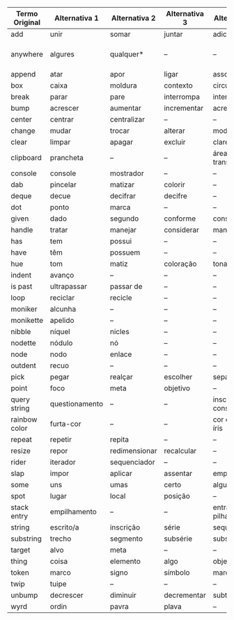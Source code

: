 |Termo Original|Alternativa 1|Alternativa 2|Alternativa 3|Alternativa 4|Alternativa 5|
|------------|------------|------------|------------|------------|------------|
|add|unir|somar|juntar|adicionar|–|
|anywhere|algures|qualquer*|–|–|em qualquer lugar|
|append|atar|apor|ligar|associar|–|
|box|caixa|moldura|contexto|circunstância|–|
|break|parar|pare|interrompa|interromper|–|
|bump|acrescer|aumentar|incrementar|acrescentar|–|
|center|centrar|centralizar|–|–|–|
|change|mudar|trocar|alterar|modificar|–|
|clear|limpar|apagar|excluir|clarear|
|clipboard|prancheta|–|–|área de transferência|–|
|console|console|mostrador|–|–|
|dab|pincelar|matizar|colorir|–|–|
|deque|decue|decifrar|decifre|–|–|
|dot|ponto|marca|–|–|–|
|given|dado|segundo|conforme|consoante|usando|
|handle|tratar|manejar|considerar|manipular|agente|
|has|tem|possui|–|–|–|
|have|têm|possuem|–|–|–|
|hue|tom|matiz| coloração|tonalidade|–|
|indent|avanço|–|–|–|
|is past|ultrapassar|passar de|–|–|–|
|loop|reciclar|recicle|–|–|–|
|moniker|alcunha|–|–|–|–|
|monikette|apelido|–|–|–|–|
|nibble|níquel|nicles|–|–|–|
|nodette|nódulo|nó|–|–|
|node|nodo|enlace|–|–|
|outdent|recuo|–|–|–|
|pick|pegar|realçar|escolher|separar|selecionar|
|point|foco|meta|objetivo|–|–|
|query string|questionamento|–|–|inscrição de consulta|
|rainbow color|furta-cor|–|–|cor do arco-íris|–|
|repeat|repetir|repita|–|–|–|
|resize|repor|redimensionar|recalcular|–|–|
|rider|iterador|sequenciador|–|–|–|
|slap|impor|aplicar|assentar|empregar|–|
|some|uns|umas|certo|algum|–|
|spot|lugar|local|posição|–|–|
|stack entry|empilhamento|–|–|entrada de pilha|–|
|string|escrito/a|inscrição|série|sequência|frase|
|substring|trecho|segmento|subsérie|subsequência|fragmento|
|target|alvo|meta|–|–|–|
|thing|coisa|elemento|algo|objeto|–|
|token|marco|signo|símbolo|marca|–|
|twip|tuipe|–|–|–|–|
|unbump|decrescer|diminuir|decrementar|subtrair|–|
|wyrd|ordin|pavra|plava|–|–|
